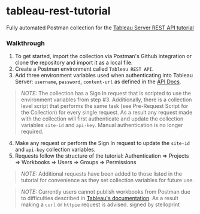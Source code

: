 # tableau-rest-tutorial

Fully automated Postman collection for the [Tableau Server REST API tutorial](https://help.tableau.com/current/api/rest_api/en-us/REST/rest_api_get_started_tutorial_intro.htm)

### Walkthrough

1. To get started, import the collection via Postman's Github integration or clone the repository and import it as a local file.
2. Create a Postman environment called `Tableau REST API`.
3. Add three environment variables used when authenticating into Tableau Server: `username`, `password`, `content-url` as defined in the [API Docs](https://help.tableau.com/current/api/rest_api/en-us/REST/rest_api_concepts_auth.htm).

>*NOTE:* The collection has a Sign In request that is scripted to use the environment variables from step #3. Additionally, there is a collection level script that performs the same task (see Pre-Request Script for the Collection) for every single request. As a result any request made with the collection will first authenticate and update the collection variables `site-id` and `api-key`. Manual authentication is no longer required.

4. Make any request or perform the Sign In request to update the `site-id` and `api-key` collection variables.
5. Requests follow the structure of the tutorial: Authentication => Projects => Workbooks => Users => Groups => Permissions

>*NOTE:* Additional requests have been added to those listed in the tutorial for convenience as they set collection variables for future use.

>*NOTE:* Currently users cannot publish workbooks from Postman due to difficulties described in [Tableau's documentation](https://help.tableau.com/current/api/rest_api/en-us/REST/rest_api_get_started_tutorial_part_2.htm#step-3-publish-a-workbook). As a result making a `curl` or `httpie` request is advised.
signed by stelloprint
